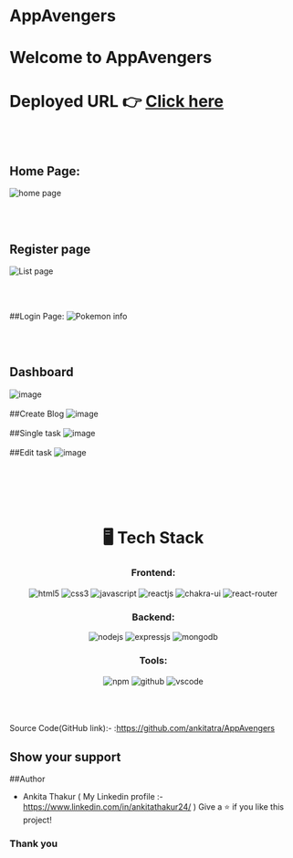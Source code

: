 # AppAvengers


# Welcome to AppAvengers


# Deployed URL 👉 [Click here](https://64b029c735ac1816ddb2ec7c--cozy-rabanadas-1afbf6.netlify.app/)


<br/><br/>
## Home Page:
![home page](https://github.com/ankitatra/AppAvengers/assets/61157473/e42e94aa-90d5-4a5a-a4ca-d761a4dfdb1a)

<br/>

<br/>

## Register page
![List page](https://github.com/ankitatra/AppAvengers/assets/61157473/46b755a4-9a06-458e-95af-b8c597d15951)

<br/>

<br/>

##Login Page:
![Pokemon info](https://github.com/ankitatra/AppAvengers/assets/61157473/d0982a0a-0076-4355-a0ae-7309f5f47b7b)


<br/>

<br/>


## Dashboard
![image](https://github.com/ankitatra/AppAvengers/assets/61157473/438e4a59-48f7-4c9e-9b76-ca7fa1827bed)
<br/>
<br/>
##Create Blog
![image](https://github.com/ankitatra/AppAvengers/assets/61157473/5e0a657b-163f-4f56-a005-cbb626ff2476)
<br/>
<br/>
##Single task
![image](https://github.com/ankitatra/AppAvengers/assets/61157473/f0362f57-b912-47ec-94a4-a49e381ac449)
<br/>
<br/>
##Edit task
![image](https://github.com/ankitatra/AppAvengers/assets/61157473/5556acde-7455-4e17-814c-88da12659590)







<br/>
<br/>
<br/>
<br/>

<h1 align="center">🖥️ Tech Stack</h1>

<h3 align="center">Frontend:</h3> 

 <div align="center">
 <img src="https://img.shields.io/badge/html5-%23E34F26.svg?style=for-the-badge&logo=html5&logoColor=white" align="center" alt="html5">
 <img src = "https://img.shields.io/badge/css3-%231572B6.svg?style=for-the-badge&logo=css3&logoColor=white" align="center" alt="css3">
 <img src="https://img.shields.io/badge/javascript-%23323330.svg?style=for-the-badge&logo=javascript&logoColor=%23F7DF1E"  align="center" alt="javascript" />
 <img src="https://img.shields.io/badge/React-20232A?style=for-the-badge&logo=react&logoColor=61DAFB"  align="center" alt="reactjs" />
   <img src = "https://img.shields.io/badge/chakra ui-%234ED1C5.svg?style=for-the-badge&logo=chakraui&logoColor=white" align="center" alt="chakra-ui"/>
  <img src="https://img.shields.io/badge/React_Router-CA4245?style=for-the-badge&logo=react-router&logoColor=white"  align="center" alt="react-router" />
</div>


<h3 align="center">Backend:</h3>

<p align="center">
  <img src="https://img.shields.io/badge/Node.js-339933?style=for-the-badge&logo=nodedotjs&logoColor=white" alt="nodejs" />
  <img src="https://img.shields.io/badge/Express.js-000000?style=for-the-badge&logo=express&logoColor=white" alt="expressjs" />
  <img src="https://img.shields.io/badge/MongoDB-4EA94B?style=for-the-badge&logo=mongodb&logoColor=white" alt="mongodb" />
</p>

<div align="center"><h3 align="center">Tools:</h3> 
  <img src = "https://img.shields.io/badge/NPM-%23000000.svg?style=for-the-badge&logo=npm&logoColor=white" align="center" alt="npm">
  <img src="https://img.shields.io/badge/GitHub-100000?style=for-the-badge&logo=github&logoColor=white"  align="center" alt="github"/>
   <img src="https://img.shields.io/badge/Visual%20Studio-5C2D91.svg?style=for-the-badge&logo=visual-studio&logoColor=white"  align="center" alt="vscode"/>
</div>

<br/>






<br/>



<br/>

Source Code(GitHub link):- :https://github.com/ankitatra/AppAvengers

## Show your support
##Author
- Ankita Thakur ( My Linkedin profile :- https://www.linkedin.com/in/ankitathakur24/ )
Give a ⭐️ if you like this project!

### Thank you
